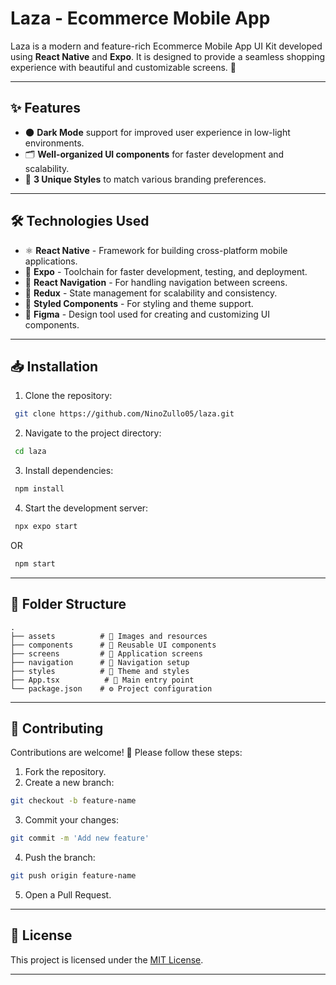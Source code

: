 # Laza - Ecommerce Mobile App

Laza is a modern and feature-rich Ecommerce Mobile App UI Kit developed using **React Native** and **Expo**. It is designed to provide a seamless shopping experience with beautiful and customizable screens. 🛒

---

## ✨ Features

- 🌑 **Dark Mode** support for improved user experience in low-light environments.
- 🗂️ **Well-organized UI components** for faster development and scalability.
- 🎨 **3 Unique Styles** to match various branding preferences.

---

## 🛠️ Technologies Used

- ⚛️ **React Native** - Framework for building cross-platform mobile applications.
- 🚀 **Expo** - Toolchain for faster development, testing, and deployment.
- 🧭 **React Navigation** - For handling navigation between screens.
- 🔄 **Redux** - State management for scalability and consistency.
- 🎨 **Styled Components** - For styling and theme support.
- 🎨 **Figma** - Design tool used for creating and customizing UI components.

---

## 📥 Installation

1. Clone the repository:

```bash
 git clone https://github.com/NinoZullo05/laza.git
```

2. Navigate to the project directory:

```bash
 cd laza
```

3. Install dependencies:

```bash
 npm install
```

4. Start the development server:

```bash
 npx expo start
```

OR

```bash
 npm start
```

---

## 📁 Folder Structure

```
.
├── assets          # 📸 Images and resources
├── components      # 🧩 Reusable UI components
├── screens         # 📱 Application screens
├── navigation      # 🧭 Navigation setup 
├── styles          # 🎨 Theme and styles
├── App.tsx          # 🚪 Main entry point
└── package.json    # ⚙️ Project configuration
```

---

## 🤝 Contributing

Contributions are welcome! 🚀 Please follow these steps:

1. Fork the repository.
2. Create a new branch:

```bash
git checkout -b feature-name
```

3. Commit your changes:

```bash
git commit -m 'Add new feature'
```

4. Push the branch:

```bash
git push origin feature-name
```

5. Open a Pull Request.

---

## 📜 License

This project is licensed under the [MIT License](LICENSE).

---
